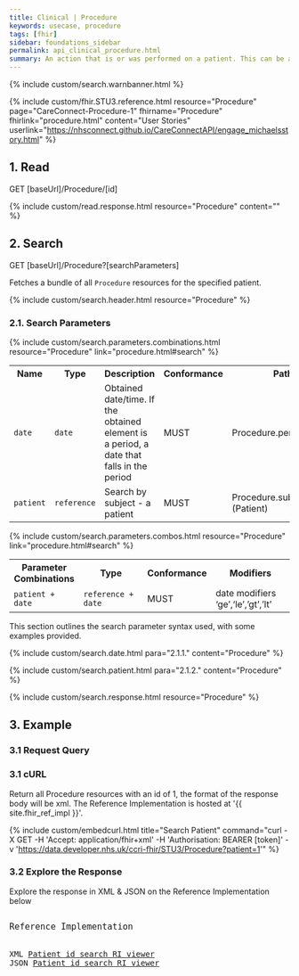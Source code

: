 ```yaml
---
title: Clinical | Procedure
keywords: usecase, procedure
tags: [fhir]
sidebar: foundations_sidebar
permalink: api_clinical_procedure.html
summary: An action that is or was performed on a patient. This can be a physical intervention like an operation, or less invasive like counseling or hypnotherapy.
---
```

{% include custom/search.warnbanner.html %}

{% include custom/fhir.STU3.reference.html resource="Procedure" page="CareConnect-Procedure-1" fhirname="Procedure" fhirlink="procedure.html" content="User Stories" userlink="https://nhsconnect.github.io/CareConnectAPI/engage_michaelsstory.html" %}


## 1. Read ##

<div markdown="span" class="alert alert-success" role="alert">
GET [baseUrl]/Procedure/[id]</div>

{% include custom/read.response.html resource="Procedure" content="" %}

## 2. Search ##

<div markdown="span" class="alert alert-success" role="alert">
GET [baseUrl]/Procedure?[searchParameters]</div>

Fetches a bundle of all `Procedure` resources for the specified patient.

{% include custom/search.header.html resource="Procedure" %}

### 2.1. Search Parameters ###

{% include custom/search.parameters.combinations.html resource="Procedure" link="procedure.html#search" %}

<table style="min-width:100%;width:100%">
<tr id="clinical">
    <th style="width:15%;">Name</th>
    <th style="width:10%;">Type</th>
    <th style="width:40%;">Description</th>
    <th style="width:5%;">Conformance</th>
    <th style="width:30%;">Path</th>
</tr>
<tr>
    <td><code class="highlighter-rouge">date</code></td>
    <td><code class="highlighter-rouge">date</code></td>
    <td>Obtained date/time. If the obtained element is a period, a date that falls in the period</td>
    <td>MUST</td>
    <td>Procedure.performed[x]</td>
</tr>
<tr>
    <td><code class="highlighter-rouge">patient</code></td>
    <td><code class="highlighter-rouge">reference</code></td>
    <td>Search by subject - a patient</td>
    <td>MUST</td>
    <td>Procedure.subject <br>(Patient)</td>
</tr>
<!--
<tr>
    <td><code class="highlighter-rouge">subject</code></td>
    <td><code class="highlighter-rouge">reference</code></td>
    <td>Search by subject</td>
    <td>MAY</td>
    <td>Procedure.subject<br>(Patient)</td>
</tr>
-->
</table>

{% include custom/search.parameters.combos.html resource="Procedure"  link="procedure.html#search" %}

<!--
Systems MUST support the following search combinations:

* patient + date
-->



<table style="min-width:100%;width:100%">
<tr i
d="clinical">
    <th style="width:25%;">Parameter Combinations</th>
    <th style="width:30%;">Type</th>
    <th style="width:5%;">Conformance</th>
    <th style="width:35%;">Modifiers</th>
</tr>
<tr>
     <td><code class="highlighter-rouge">patient + date</code></td>
    <td><code class="highlighter-rouge">reference + date</code></td>
    <td>MUST</td>
    <td>date modifiers ‘ge’,‘le’,’gt’,’lt’</td>
</tr>
</table>

This section outlines the search parameter syntax used, with some examples provided.




{% include custom/search.date.html para="2.1.1." content="Procedure" %}

{% include custom/search.patient.html para="2.1.2." content="Procedure" %}

<!-- include custom/search.subject.html para="2.1.3." content="Procedure" -->

{% include custom/search.response.html resource="Procedure" %}


## 3. Example ##

### 3.1 Request Query ###

<h3 id="32-response-headers">3.1 cURL</h3>

Return all Procedure resources with an id of 1, the format of the response body will be xml. The Reference Implementation is hosted at '{{ site.fhir_ref_impl }}'.

{% include custom/embedcurl.html title="Search Patient" command="curl -X GET -H 'Accept: application/fhir+xml' -H 'Authorisation: BEARER [token]' -v 'https://data.developer.nhs.uk/ccri-fhir/STU3/Procedure?patient=1'" %}

<h3 id="32-response-headers">3.2 Explore the Response</h3>

Explore the response in XML & JSON on the Reference Implementation below
<div class="language-http highlighter-rouge">
<pre class="highlight">
<p style="font-size: 110%;">Reference Implementation</p>
XML <a target="_blank" href="{{ site.fhir_ref_impl }}search?serverId=home&pretty=true&resource=Procedure&param.0.0=&param.0.1=1&param.0.name=patient&param.0.type=reference&resource-search-limit=&encoding=xml">Patient id search RI viewer</a>
JSON <a target="_blank" href="{{ site.fhir_ref_impl }}search?serverId=home&pretty=true&resource=Procedure&param.0.0=&param.0.1=1&param.0.name=patient&param.0.type=reference&resource-search-limit=&encoding=json">Patient id search RI viewer</a>
</pre>
</div>
